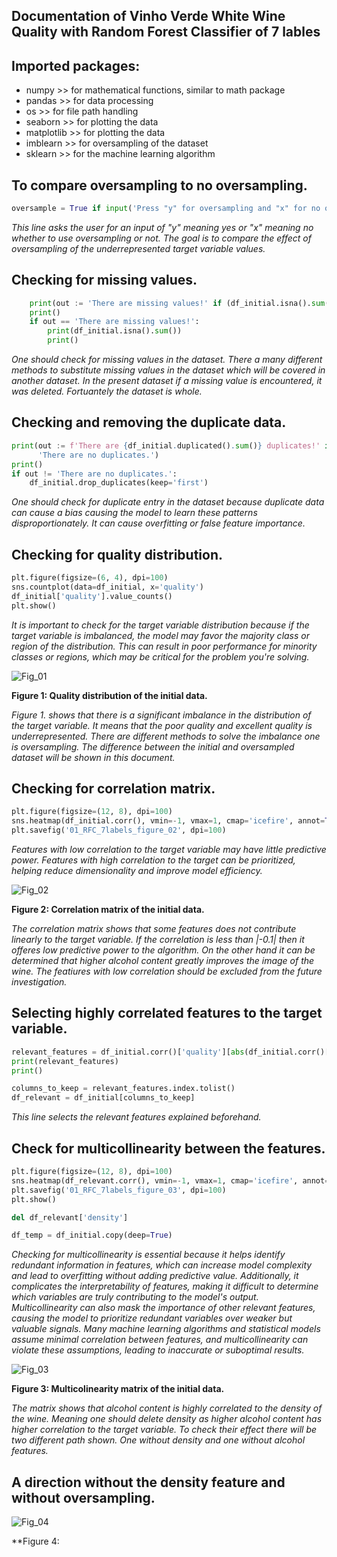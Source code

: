 Documentation of Vinho Verde White Wine Quality with Random Forest Classifier of 7 lables
-

Imported packages:
-
- numpy >> for mathematical functions, similar to math package
- pandas >> for data processing
- os >> for file path handling
- seaborn >> for plotting the data
- matplotlib >> for plotting the data
- imblearn >> for oversampling of the dataset
- sklearn >> for the machine learning algorithm

To compare oversampling to no oversampling.
-
```python
oversample = True if input('Press "y" for oversampling and "x" for no oversampling.') == 'y' else False
```

_This line asks the user for an input of "y" meaning yes or "x" meaning no whether to use oversampling or not.
The goal is to compare the effect of oversampling of the underrepresented target variable values._

Checking for missing values.
-
```python
    print(out := 'There are missing values!' if (df_initial.isna().sum() != 0).any() else 'There are no missing values.')
    print()
    if out == 'There are missing values!':
        print(df_initial.isna().sum())
        print()
```
_One should check for missing values in the dataset. There a many different methods to substitute
missing values in the dataset which will be covered in another dataset. In the present dataset if 
a missing value is encountered, it was deleted. Fortuantely the dataset is whole._

Checking and removing the duplicate data.
-
```python
print(out := f'There are {df_initial.duplicated().sum()} duplicates!' if df_initial.duplicated().sum() != 0 else
      'There are no duplicates.')
print()
if out != 'There are no duplicates.':
    df_initial.drop_duplicates(keep='first')
```

_One should check for duplicate entry in the dataset because duplicate data can cause a bias causing
the model to learn these patterns disproportionately. It can cause overfitting or false feature importance._

Checking for quality distribution.
-
```python
plt.figure(figsize=(6, 4), dpi=100)
sns.countplot(data=df_initial, x='quality')
df_initial['quality'].value_counts()
plt.show()
```
_It is important to check for the target variable distribution because if the target variable is imbalanced, the model may favor the majority class or region of the distribution.
This can result in poor performance for minority classes or regions, which may be critical for the problem you're solving._

![Fig_01](01_RFC_7labels_figure_01.png)

**Figure 1: Quality distribution of the initial data.**

_Figure 1. shows that there is a significant imbalance in the distribution of the target variable. It means that
the poor quality and excellent quality is underrepresented. There are different methods to solve the imbalance
one is oversampling. The difference between the initial and oversampled dataset will be shown in this document._

Checking for correlation matrix.
-
```python
plt.figure(figsize=(12, 8), dpi=100)
sns.heatmap(df_initial.corr(), vmin=-1, vmax=1, cmap='icefire', annot=True)
plt.savefig('01_RFC_7labels_figure_02', dpi=100)
```

_Features with low correlation to the target variable may have little predictive power.
Features with high correlation to the target can be prioritized, helping reduce dimensionality and improve model efficiency._

![Fig_02](01_RFC_7labels_figure_02.png)

**Figure 2: Correlation matrix of the initial data.**

_The correlation matrix shows that some features does not contribute linearly to the target variable.
If the correlation is less than |-0.1| then it offeres low predictive power to the algorithm. On the other hand
it can be determined that higher alcohol content greatly improves the image of the wine. The featiures with low
correlation should be excluded from the future investigation._

Selecting highly correlated features to the target variable.
-
```python
relevant_features = df_initial.corr()['quality'][abs(df_initial.corr()['quality']) > 0.1]
print(relevant_features)
print()

columns_to_keep = relevant_features.index.tolist()
df_relevant = df_initial[columns_to_keep]
```
_This line selects the relevant features explained beforehand._

Check for multicollinearity between the features.
-

```python
plt.figure(figsize=(12, 8), dpi=100)
sns.heatmap(df_relevant.corr(), vmin=-1, vmax=1, cmap='icefire', annot=True)
plt.savefig('01_RFC_7labels_figure_03', dpi=100)
plt.show()

del df_relevant['density']

df_temp = df_initial.copy(deep=True)
```
_Checking for multicollinearity is essential because it helps identify redundant information in features, which can
increase model complexity and lead to overfitting without adding predictive value. Additionally, it complicates the 
interpretability of features, making it difficult to determine which variables are truly contributing to the model's 
output. Multicollinearity can also mask the importance of other relevant features, causing the model to prioritize 
redundant variables over weaker but valuable signals. Many machine learning algorithms and statistical models assume
minimal correlation between features, and multicollinearity can violate these assumptions, leading to inaccurate or 
suboptimal results._

![Fig_03](01_RFC_7labels_figure_03.png)

**Figure 3: Multicolinearity matrix of the initial data.**

_The matrix shows that alcohol content is highly correlated to the density of the wine. Meaning one should
delete density as higher alcohol content has higher correlation to the target variable. To check their effect there will
be two different path shown. One without density and one without alcohol features._

A direction without the density feature and without oversampling.
-

![Fig_04](01_RFC_7labels_figure_alcohol_notoversampled.png)

**Figure 4: 




